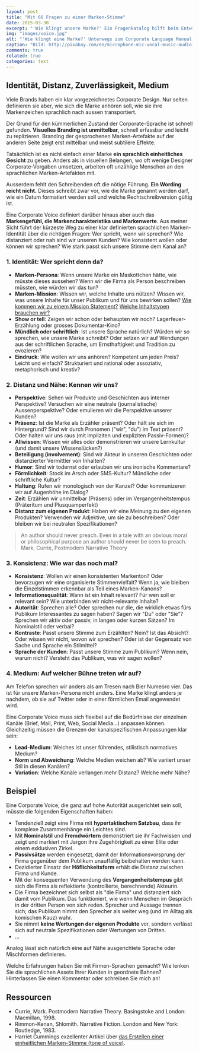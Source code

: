 ```yaml
---
layout: post
title: "Mit 66 Fragen zu einer Marken-Stimme"
date: 2015-03-30
excerpt: "'Wie klingt unsere Marke?' Ein Fragenkatalog hilft beim Entwickeln eines Corporate Language Manuals, welches über das reine Wording hinausgeht."
img: "images/voice.jpg"
alt: "'Wie klingt eine Marke?' Unterwegs zum Corporate Language Manual."
caption: "Bild: http://pixabay.com/en/microphone-mic-vocal-music-audio-395382/"
comments: true
related: true
categories: text
---
```


## Identität, Distanz, Zuverlässigkeit, Medium

Viele Brands haben ein klar vorgezeichnetes Corporate Design. Nur selten definieren sie aber, wie sich die Marke anhören soll, wie sie ihre Markenzeichen sprachlich nach aussen transportiert.

Der Grund für den kümmerlichen Zustand der Corporate-Sprache ist schnell gefunden. **Visuelles Branding ist unmittelbar**, schnell erfassbar und leicht zu replizieren. Branding der gesprochenen Marken-Artefakte auf der anderen Seite zeigt erst mittelbar und meist subtilere Effekte.

Tatsächlich ist es nicht einfach einer Marke **ein sprachlich einheitliches Gesicht** zu geben. Anders als in visuellen Belangen, wo oft wenige Designer Corporate-Vorgaben umsetzen, arbeiten oft unzählige Menschen an den sprachlichen Marken-Artefakten mit. 

Ausserdem fehlt den Schreibenden oft die nötige Führung. **Ein Wording reicht nicht.** Dieses schreibt zwar vor, wie die Marke genannt werden darf, wie ein Datum formatiert werden soll und welche Rechtschreibversion gültig ist. 

Eine Corporate Voice definiert darüber hinaus aber auch das **Markengefühl, die Markencharakteristika und Markenwerte**. Aus meiner Sicht führt der kürzeste Weg zu einer klar definierten sprachlichen Marken-Identität über die richtigen Fragen: Wer spricht, wenn wir sprechen? Wie distanziert oder nah sind wir unseren Kunden? Wie konsistent wollen oder können wir sprechen? Wie stark passt sich unsere Stimme dem Kanal an?

### 1. Identität: Wer spricht denn da?

- **Marken-Persona**: Wenn unsere Marke ein Maskottchen hätte, wie müsste dieses aussehen? Wenn wir die Firma als Person beschreiben müssten, wie würden wir das tun?
- **Marken-Mission**: Wissen wir, welche Inhalte uns nützen? Wissen wir, was unsere Inhalte für unser Publikum und für uns bewirken sollen? [Wie kommen wir zu einem Mission Statement?](/mission-statement) [Welche Inhaltstypen brauchen wir?](/zwei-content-typen)
- **Show or tell**: Zeigen wir schon oder behaupten wir noch? Lagerfeuer-Erzählung oder grosses Dokumentar-Kino?
- **Mündlich oder schriftlich**: Ist unsere Sprache natürlich? Würden wir so sprechen, wie unsere Marke schreibt? Oder setzen wir auf Wendungen aus der schriftlichen Sprache, um Ernsthaftigkeit und Tradition zu evozieren?
- **Eindruck**: Wie wollen wir uns anhören? Kompetent um jeden Preis? Leicht und einfach? Strukturiert und rational oder assoziativ, metaphorisch und kreativ?


### 2. Distanz und Nähe: Kennen wir uns?

- **Perspektive**: Sehen wir Produkte und Geschichten aus interner Perspektive? Versuchen wir eine neutrale (journalistische) Aussenperspektive? Oder emulieren wir die Perspektive unserer Kunden?
- **Präsenz**: Ist die Marke als Erzähler präsent? Oder hält sie sich im Hintergrund? Sind wir durch Pronomen ("wir", "du") im Text präsent? Oder halten wir uns raus (mit impliziten und expliziten Passiv-Formen)?
- **Allwissen**: Wissen wir alles oder demonstrieren wir unsere Lernkultur (und damit unsere Wissenslücken?) 
- **Beteiligung (involvement)**: Sind wir Akteur in unseren Geschichten oder distanzierter Vermittler von Inhalten?
- **Humor**: Sind wir todernst oder erlauben wir uns ironische Kommentare?
- **Förmlichkeit**: Stock im Arsch oder SMS-Kultur? Mündliche oder schriftliche Kultur?
- **Haltung**: Rufen wir monologisch von der Kanzel? Oder kommunizeren wir auf Augenhöhe im Dialog?
- **Zeit**: Erzählen wir unmittelbar (Präsens) oder im Vergangenheitstempus (Präteritum und Plusquamperfekt)
- **Distanz zum eigenen Produkt**: Haben wir eine Meinung zu den eigenen Produkten? Verwenden wir Adjektive, um sie zu beschreiben? Oder bleiben wir bei neutralen Spezifikationen?

> An author should never preach. Even in a tale with an obvious moral or philosophical purpose an author should never be seen to preach. Mark, Currie, Postmodern Narrative Theory


### 3. Konsistenz: Wie war das noch mal?

- **Konsistenz**: Wollen wir einen konsistenten Markenton? Oder bevorzugen wir eine organisierte Stimmenvielfalt? Wenn ja, wie bleiben die Einzelstimmen erkennbar als Teil eines Marken-Kanons?
- **Informationsqualität**: Wann ist ein Inhalt relevant? Für wen soll er relevant sein? Wie unterbinden wir nicht-relevante Inhalte?
- **Autorität**: Sprechen alle? Oder sprechen nur die, die wirklich etwas fürs Publikum Interessantes zu sagen haben? Sagen wir "Du" oder "Sie"? Sprechen wir aktiv oder passiv, in langen oder kurzen Sätzen? Im Nominalstil oder verbal?
- **Kontraste**: Passt unsere Stimme zum Erzählten? Nein? Ist das Absicht? Oder wissen wir nicht, wovon wir sprechen? Oder ist der Gegensatz von Sache und Sprache ein Stilmittel?
- **Sprache der Kunden**: Passt unsere Stimme zum Publikum? Wenn nein, warum nicht? Versteht das Publikum, was wir sagen wollen?

### 4. Medium: Auf welcher Bühne treten wir auf?

Am Telefon sprechen wir anders als am Tresen nach Bier Numeoro vier. Das ist für unsere Marken-Persona nicht anders. Eine Marke klingt anders je nachdem, ob sie auf Twitter oder in einer förmlichen Email angewendet wird.

Eine Corporate Voice muss sich flexibel auf die Bedürfnisse der einzelnen Kanäle (Brief, Mail, Print, Web, Social Media...) anpassen können. Gleichzeitig müssen die Grenzen der kanalspezifischen Anpassungen klar sein:

- **Lead-Medium**: Welches ist unser führendes, stilistisch normatives Medium? 
- **Norm und Abweichung**: Welche Medien weichen ab? Wie variiert unser Stil in diesen Kanälen?
- **Variation**: Welche Kanäle verlangen mehr Distanz? Welche mehr Nähe?

## Beispiel

Eine Corporate Voice, die ganz auf hohe Autorität ausgerichtet sein soll, müsste die folgenden Eigenschaften haben:

- Tendenziell zeigt eine Firma mit **hypertaktischem Satzbau**, dass ihr komplexe Zusammenhänge ein Leichtes sind.
- Mit **Nominalstil** und **Fremdwörtern** demonstriert sie ihr Fachwissen und zeigt und markiert mit Jargon ihre Zugehörigkeit zu einer Elite oder einem exklusiven Zirkel.
- **Passivsätze** werden eingesetzt, damit der Informationsvorsprung der Firma gegenüber dem Publikum unauffällig beibehalten werden kann.
- Dezidierter Einsatz der **Höflichkeitsform** erhält die Distanz zwischen Firma und Kunde.
- Mit der konsequenten Verwendung des **Vergangenheitstempus** gibt sich die Firma als reflektierte (kontrollierte, berechnende) Akteurin.
- Die Firma bezeichnet sich selbst als "die Firma" und distanziert sich damit vom Publikum. Das funktioniert, wie wenn Menschen im Gespräch in der dritten Person von sich reden. Sprecher und Aussage trennen sich; das Publikum nimmt den Sprecher als weiter weg (und im Alltag als komischen Kauz) wahr.
- Sie nimmt **keine Wertungen der eigenen Produkte** vor, sondern verlässt sich auf neutrale Spezifikationen oder Wertungen von Dritten. 
- ...

Analog lässt sich natürlich eine auf Nähe ausgerichtete Sprache oder Mischformen definieren.

Welche Erfahrungen haben Sie mit Firmen-Sprachen gemacht? Wie lenken Sie die sprachlichen Assets Ihrer Kunden in geordnete Bahnen? Hinterlassen Sie einen Kommentar oder schreiben Sie mich an!

## Ressourcen

- Currie, Mark. Postmodern Narrative Theory. Basingstoke and London: Macmillan, 1998.
- Rimmon-Kenan, Shlomith. Narrative Fiction. London and New York: Routledge, 1983.
- Harriet Cummings exzellenter Artikel über [das Erstellen einer einheitlichen Marken-Stimme (tone of voice)](https://www.distilled.net/tone-of-voice/).